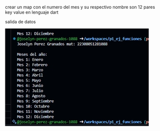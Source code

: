 crear un map con el numero del mes y su respectivo nombre son 12 pares key value en lenguaje dart

salida de datos

![alt text](image-8.png)